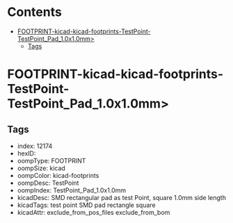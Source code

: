 



Contents
========

* [FOOTPRINT-kicad-kicad-footprints-TestPoint-TestPoint_Pad_1.0x1.0mm>](#footprint-kicad-kicad-footprints-testpoint-testpoint_pad_10x10mm)
	* [Tags](#tags)

# FOOTPRINT-kicad-kicad-footprints-TestPoint-TestPoint_Pad_1.0x1.0mm>

## Tags

- index: 12174
- hexID: 
- oompType: FOOTPRINT
- oompSize: kicad
- oompColor: kicad-footprints
- oompDesc: TestPoint
- oompIndex: TestPoint_Pad_1.0x1.0mm
- kicadDesc: SMD rectangular pad as test Point, square 1.0mm side length
- kicadTags: test point SMD pad rectangle square
- kicadAttr: exclude_from_pos_files exclude_from_bom
